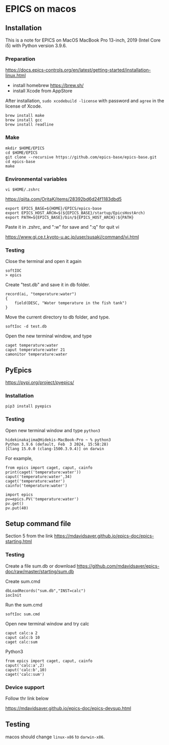 # EPICS on macos

## Installation

This is a note for EPICS on MacOS MacBook Pro 13-inch, 2019 (Intel Core i5) with Python version 3.9.6.

### Preparation

https://docs.epics-controls.org/en/latest/getting-started/installation-linux.html

- install homebrew https://brew.sh/
- install Xcode from AppStore

After installation, `sudo xcodebuild -license` with password and `agree` in the license of Xcode.

```
brew install make
brew install gcc
brew install readline
```

### Make
```
mkdir $HOME/EPICS
cd $HOME/EPICS
git clone --recursive https://github.com/epics-base/epics-base.git
cd epics-base
make
```

### Environmental variables

```
vi $HOME/.zshrc
```

https://qiita.com/OritaK/items/28392bd6d24f1183dbd5

```
export EPICS_BASE=${HOME}/EPICS/epics-base
export EPICS_HOST_ARCH=$(${EPICS_BASE}/startup/EpicsHostArch)
export PATH=${EPICS_BASE}/bin/${EPICS_HOST_ARCH}:${PATH}
```
Paste it in .zshrc, and ":w" for save and ":q" for quit vi

https://www.gi.ce.t.kyoto-u.ac.jp/user/susaki/command/vi.html

### Testing

Close the terminal and open it again
```
softIOC
> epics
```

Create "test.db" and save it in db folder. 
```
record(ai, "temperature:water")
{
    field(DESC, "Water temperature in the fish tank")
}
```

Move the current directory to db folder, and type.

```
softIoc -d test.db
```

Open the new terminal window, and type

```
caget temperature:water
caput temperature:water 21
camonitor temperature:water
```

## PyEpics

https://pypi.org/project/pyepics/

### Installation

```
pip3 install pyepics
```


### Testing

Open new terminal window and type `python3`

```
hidekinakajima@Hidekis-MacBook-Pro ~ % python3
Python 3.9.6 (default, Feb  3 2024, 15:58:28) 
[Clang 15.0.0 (clang-1500.3.9.4)] on darwin
```

For example,
```
from epics import caget, caput, cainfo
print(caget('temperature:water'))
caput('temperature:water',34)
caget('temperature:water')
cainfo('temperature:water')
```


```
import epics
pv=epics.PV('temperature:water')
pv.get()
pv.put(40)
```

## Setup command file

Section 5 from the link
https://mdavidsaver.github.io/epics-doc/epics-starting.html

### Testing

Create a file sum.db or download https://github.com/mdavidsaver/epics-doc/raw/master/starting/sum.db

Create sum.cmd
```
dbLoadRecords("sum.db","INST=calc")
iocInit
```

Run the sum.cmd
```
softIoc sum.cmd
```

Open new terminal window and try calc
```
caput calc:a 2
caput calc:b 10
caget calc:sum
```

Python3
```
from epics import caget, caput, cainfo
caput('calc:a',2)
caput('calc:b',10)
caget('calc:sum')
```

### Device support

Follow thr link below

https://mdavidsaver.github.io/epics-doc/epics-devsup.html

## Testing

macos should change `linux-x86` to `darwin-x86`.






